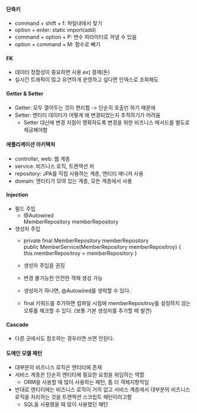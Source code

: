 #### 단축키
- command + shift + f: 파일내에서 찾기
- option + enter: static import(add)
- command + option + P: 변수 파라미터로 꺼낼 수 있음
- option + command + M: 함수로 빼기

#### FK
- 데이터 정합성이 중요하면 사용 ex) 결제(돈)
- 실시간 트래픽이 많고 유연하개 운영하고 싶다면 인덱스로 조회해도 

#### Getter & Setter
- Getter: 모두 열어두는 것이 편리함 -> 단순히 호출만 하기 때문에
- Setter: 엔티티 데이터가 어떻게 왜 변경되었는지 추적하기가 어려움
    - Setter 대신에 변경 지점이 명확하도록 변경을 위한 비즈니스 메서드를 별도로 제공해야함 
    
#### 애플리케이션 아키텍처
- controller, web: 웹 계층
- service: 비즈니스 로직, 트랜잭션 처
- repository: JPA를 직접 사용하는 계층, 엔티티 매니저 사용
- domain: 엔티티가 모여 있는 계층, 모든 계층에서 사용

#### Injection
- 필드 주입
  - @Autowired </br>
    MemberRepository memberRepository
- 생성자 주입
    - private final MemberRepository memberRepository </br>
      public MemberService(MemberRepository memberRepositroy) { this.memberRepositroy = memberRepository }
      
    - 생성자 주입을 권징
    - 변경 불가능한 안전한 객체 생성 가능
    - 생성자가 하나면, @Autowired를 생략할 수 있다.
    - final 키워드를 추가하면 컴파일 시점에 memberRepositroy를 설정하지 않는 오류를 체크할 수 있다. (보통 기본 생성자를 추가할 때 발견)
    
#### Cascade
- 다른 곳에서도 참조하는 경우라면 쓰면 안된다.

#### 도메인 모델 패턴
- 대부분의 비즈니스 로직은 엔티티에 존재
- 서비스 계층은 단순히 엔티티에 필요한 요청을 위임하는 역할
  - ORM을 사용할 때 많이 사용하는 패턴, 좀 더 객체지향적임 
- 반대로 엔티티에는 비즈니스 로직이 거의 없고 서비스 계층에서 대부분의 비즈니스 로직을 처리하는 것을 트랜잭션 스크립트 패턴이라고함 
    - SQL을 사용했을 때 많이 사용했던 패턴 
    
